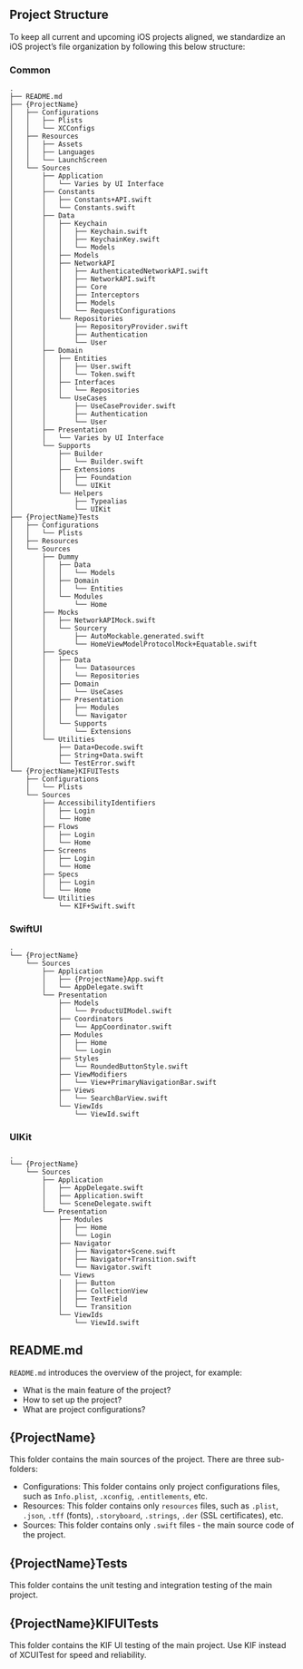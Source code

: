 ## Project Structure

To keep all current and upcoming iOS projects aligned, we standardize an iOS project’s file organization by following this below structure:

### Common

```
.
├── README.md
├── {ProjectName}
│   ├── Configurations
│   │   ├── Plists
│   │   └── XCConfigs
│   ├── Resources
│   │   ├── Assets
│   │   ├── Languages
│   │   └── LaunchScreen
│   └── Sources
│       ├── Application
│       │   └── Varies by UI Interface
│       ├── Constants
│       │   ├── Constants+API.swift
│       │   └── Constants.swift
│       ├── Data
│       │   ├── Keychain
│       │   │   ├── Keychain.swift
│       │   │   ├── KeychainKey.swift
│       │   │   └── Models
│       │   ├── Models
│       │   ├── NetworkAPI
│       │   │   ├── AuthenticatedNetworkAPI.swift
│       │   │   ├── NetworkAPI.swift
│       │   │   ├── Core
│       │   │   ├── Interceptors
│       │   │   ├── Models
│       │   │   └── RequestConfigurations
│       │   └── Repositories
│       │       ├── RepositoryProvider.swift
│       │       ├── Authentication
│       │       └── User
│       ├── Domain
│       │   ├── Entities
│       │   │   ├── User.swift
│       │   │   └── Token.swift
│       │   ├── Interfaces
│       │   │   └── Repositories
│       │   └── UseCases
│       │       ├── UseCaseProvider.swift
│       │       ├── Authentication
│       │       └── User
│       ├── Presentation
│       │   └── Varies by UI Interface
│       └── Supports
│           ├── Builder
│           │   └── Builder.swift
│           ├── Extensions
│           │   ├── Foundation
│           │   └── UIKit
│           └── Helpers
│               ├── Typealias
│               └── UIKit
├── {ProjectName}Tests
│   ├── Configurations
│   │   └── Plists
│   ├── Resources
│   └── Sources
│       ├── Dummy
│       │   ├── Data
│       │   │   └── Models
│       │   ├── Domain
│       │   │   └── Entities
│       │   └── Modules
│       │       └── Home
│       ├── Mocks
│       │   ├── NetworkAPIMock.swift
│       │   └── Sourcery
│       │       ├── AutoMockable.generated.swift
│       │       └── HomeViewModelProtocolMock+Equatable.swift
│       ├── Specs
│       │   ├── Data
│       │   │   └── Datasources
│       │   │   └── Repositories
│       │   ├── Domain
│       │   │   └── UseCases
│       │   ├── Presentation
│       │   │   ├── Modules
│       │   │   └── Navigator
│       │   └── Supports
│       │       └── Extensions
│       └── Utilities
│           ├── Data+Decode.swift
│           ├── String+Data.swift
│           └── TestError.swift
└── {ProjectName}KIFUITests
    ├── Configurations
    │   └── Plists
    └── Sources
        ├── AccessibilityIdentifiers
        │   ├── Login
        │   └── Home
        ├── Flows
        │   ├── Login
        │   └── Home
        ├── Screens
        │   ├── Login
        │   └── Home
        ├── Specs
        │   ├── Login
        │   └── Home
        └── Utilities
            └── KIF+Swift.swift
```

### SwiftUI

```
.
└── {ProjectName}
    └── Sources
        ├── Application
        │   ├── {ProjectName}App.swift
        │   └── AppDelegate.swift
        └── Presentation
            ├── Models
            │   └── ProductUIModel.swift
            ├── Coordinators
            │   └── AppCoordinator.swift
            ├── Modules
            │   ├── Home
            │   └── Login
            ├── Styles
            │   └── RoundedButtonStyle.swift
            ├── ViewModifiers
            │   └── View+PrimaryNavigationBar.swift
            ├── Views
            │   └── SearchBarView.swift
            └── ViewIds
                └── ViewId.swift
```

### UIKit

```
.
└── {ProjectName}
    └── Sources
        ├── Application
        │   ├── AppDelegate.swift
        │   ├── Application.swift
        │   └── SceneDelegate.swift
        └── Presentation
            ├── Modules
            │   ├── Home
            │   └── Login
            ├── Navigator
            │   ├── Navigator+Scene.swift
            │   ├── Navigator+Transition.swift
            │   └── Navigator.swift
            └── Views
            │   ├── Button
            │   ├── CollectionView
            │   ├── TextField
            │   └── Transition
            └── ViewIds
                └── ViewId.swift
```

## README.md

`README.md` introduces the overview of the project, for example:

- What is the main feature of the project?
- How to set up the project?
- What are project configurations?

## {ProjectName}

This folder contains the main sources of the project. There are three sub-folders:

- Configurations: This folder contains only project configurations files, such as `Info.plist`, `.xconfig`, `.entitlements`, etc.
- Resources: This folder contains only `resources` files, such as `.plist`, `.json`, `.tff` (fonts), `.storyboard`, `.strings`, `.der` (SSL certificates), etc.
- Sources: This folder contains only `.swift` files - the main source code of the project.

## {ProjectName}Tests

This folder contains the unit testing and integration testing of the main project.

## {ProjectName}KIFUITests

This folder contains the KIF UI testing of the main project. Use KIF instead of XCUITest for speed and reliability.
